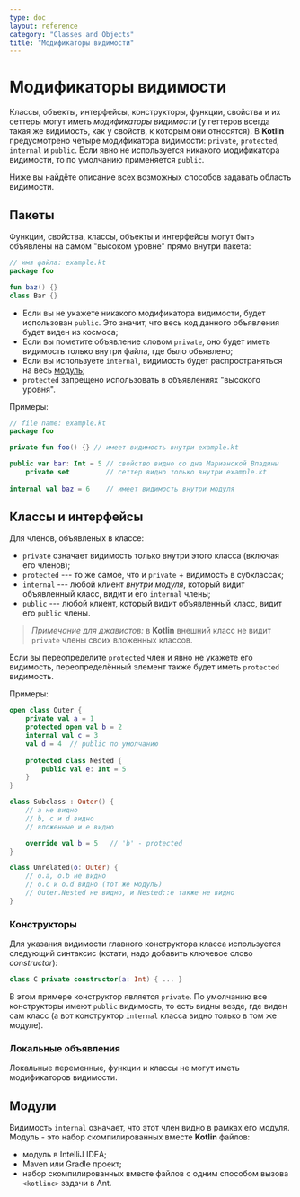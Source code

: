 ```yaml
---
type: doc
layout: reference
category: "Classes and Objects"
title: "Модификаторы видимости"
---
```


<!--# Visibility Modifiers-->
# Модификаторы видимости

<!--Classes, objects, interfaces, constructors, functions, properties and their setters can have _visibility modifiers_.
(Getters always have the same visibility as the property.) 
There are four visibility modifiers in Kotlin: `private`, `protected`, `internal` and `public`.
The default visibility, used if there is no explicit modifier, is `public`.-->
Классы, объекты, интерфейсы, конструкторы, функции, свойства и их сеттеры могут иметь _модификаторы видимости_ (у геттеров всегда такая же видимость, как у свойств, к которым они относятся). В <b>Kotlin</b> предусмотрено четыре модификатора видимости: `private`, `protected`, `internal` и `public`. Если явно не используется никакого модификатора видимости, то по умолчанию применяется `public`.

<!--Below please find explanations of these for different type of declaring scopes.-->
Ниже вы найдёте описание всех возможных способов задавать область видимости.
  
<!--## Packages-->
## Пакеты
  
<!--Functions, properties and classes, objects and interfaces can be declared on the "top-level", i.e. directly inside a package:-->
Функции, свойства, классы, объекты и интерфейсы могут быть объявлены на самом "высоком уровне" прямо внутри пакета:
  
``` kotlin
// имя файла: example.kt
package foo

fun baz() {}
class Bar {}
```

<!--* If you do not specify any visibility modifier, `public` is used by default, which means that your declarations will be
visible everywhere;
* If you mark a declaration `private`, it will only be visible inside the file containing the declaration;
* If you mark it `internal`, it is visible everywhere in the same [module](#modules);
* `protected` is not available for top-level declarations.-->

* Если вы не укажете никакого модификатора видимости, будет использован `public`. Это значит, что весь код данного объявления будет виден из космоса;
* Если вы пометите объявление словом `private`, оно будет иметь видимость только внутри файла, где было объявлено;
* Если вы используете `internal`, видимость будет распространяться на весь [модуль](http://kotlinlang.org/docs/reference/visibility-modifiers.html#modules);
* `protected` запрещено использовать в объявлениях "высокого уровня".

<!--Examples:-->
Примеры:

``` kotlin
// file name: example.kt
package foo

private fun foo() {} // имеет видимость внутри example.kt

public var bar: Int = 5 // свойство видно со дна Марианской Впадины
    private set         // сеттер видно только внутри example.kt
    
internal val baz = 6    // имеет видимость внутри модуля
```

<!--## Classes and Interfaces-->
## Классы и интерфейсы

<!--For members declared inside a class:-->
Для членов, объявленых в классе:

<!--* `private` means visible inside this class only (including all its members);
* `protected` --- same as `private` + visible in subclasses too;
* `internal` --- any client *inside this module* who sees the declaring class sees its `internal` members;
* `public` --- any client who sees the declaring class sees its `public` members.-->

* `private` означает видимость только внутри этого класса (включая его членов);
* `protected` --- то же самое, что и `private` + видимость в субклассах;
* `internal` --- любой клиент *внутри модуля*, который видит объявленный класс, видит и его `internal` члены;
* `public` --- любой клиент, который видит объявленный класс, видит его `public` члены.

<!--*NOTE* for Java users: outer class does not see private members of its inner classes in Kotlin.-->
> *Примечание для джавистов:* в <b>Kotlin</b> внешний класс не видит `private` члены своих вложенных классов.

<!--If you override a `protected` member and do not specify the visibility explicitly, the overriding member will also have `protected` visibility.-->
Если вы переопределите `protected` член и явно не укажете его видимость, переопределённый элемент также будет иметь `protected` видимость.
 
<!--Examples:-->
Примеры:

``` kotlin
open class Outer {
    private val a = 1
    protected open val b = 2
    internal val c = 3
    val d = 4  // public по умолчанию
    
    protected class Nested {
        public val e: Int = 5
    }
}

class Subclass : Outer() {
    // a не видно
    // b, c и d видно
    // вложенные и e видно

    override val b = 5   // 'b' - protected
}

class Unrelated(o: Outer) {
    // o.a, o.b не видно
    // o.c и o.d видно (тот же модуль)
    // Outer.Nested не видно, и Nested::e также не видно
}
```

<!--### Constructors-->
### Конструкторы

<!--To specify a visibility of the primary constructor of a class, use the following syntax (note that you need to add an
explicit *constructor*{: .keyword } keyword):-->
Для указания видимости главного конструктора класса используется следующий синтаксис (кстати, надо добавить ключевое слово *constructor*):

``` kotlin
class C private constructor(a: Int) { ... }
```

<!--Here the constructor is private. By default, all constructors are `public`, which effectively
amounts to them being visible everywhere where the class is visible (i.e. a constructor of an `internal` class is only 
visible within the same module).-->
В этом примере конструктор является `private`. По умолчанию все конструкторы имеют `public` видимость, то есть видны везде, где виден сам класс (а вот конструктор `internal` класса видно только в том же модуле).
     
<!--### Local declarations-->
### Локальные объявления
     
<!--Local variables, functions and classes can not have visibility modifiers.-->
Локальные переменные, функции и классы не могут иметь модификаторов видимости. <!--rcd27: неожиданно...-->


<!--## Modules-->
## Модули

<!--The `internal` visibility modifier means that the member is visible with the same module. More specifically,
a module is a set of Kotlin files compiled together:-->
Видимость `internal` означает, что этот член видно в рамках его модуля. Модуль - это набор скомпилированных вместе <b>Kotlin</b> файлов:
  
  * модуль в IntelliJ IDEA;
  * Maven или Gradle проект;
  * набор скомпилированных вместе файлов с одним способом вызова `<kotlinc>` задачи в Ant.

